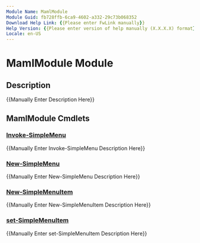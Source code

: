```yaml
---
Module Name: MamlModule
Module Guid: fb728ffb-6ca9-4602-a332-29c73b068352
Download Help Link: {{Please enter FwLink manually}}
Help Version: {{Please enter version of help manually (X.X.X.X) format}}
Locale: en-US
---
```


# MamlModule Module
## Description
{{Manually Enter Description Here}}

## MamlModule Cmdlets
### [Invoke-SimpleMenu](Invoke-SimpleMenu.md)
{{Manually Enter Invoke-SimpleMenu Description Here}}

### [New-SimpleMenu](New-SimpleMenu.md)
{{Manually Enter New-SimpleMenu Description Here}}

### [New-SimpleMenuItem](New-SimpleMenuItem.md)
{{Manually Enter New-SimpleMenuItem Description Here}}

### [set-SimpleMenuItem](set-SimpleMenuItem.md)
{{Manually Enter set-SimpleMenuItem Description Here}}

